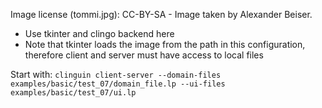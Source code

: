 Image license (tommi.jpg): CC-BY-SA - Image taken by Alexander Beiser.

- Use tkinter and clingo backend here
- Note that tkinter loads the image from the path in this configuration, therefore client and server must have access to local files

Start with: 
`clinguin client-server --domain-files examples/basic/test_07/domain_file.lp --ui-files examples/basic/test_07/ui.lp`

